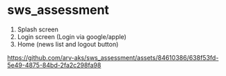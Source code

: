 # sws_assessment

1. Splash screen
2. Login screen (Login via google/apple)
3. Home (news list and logout button)


https://github.com/arv-aks/sws_assessment/assets/84610386/638f53fd-5e49-4875-84bd-2fa2c298fa98

